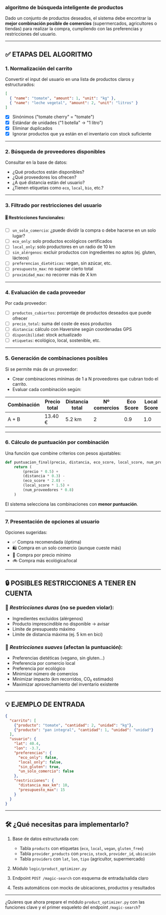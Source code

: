 ### **algoritmo de búsqueda inteligente de productos**

Dado un conjunto de productos deseados, el sistema debe encontrar la **mejor combinación posible de comercios** (supermercados, agricultores o tiendas) para realizar la compra, cumpliendo con las preferencias y restricciones del usuario.

---

## ✅ **ETAPAS DEL ALGORITMO**

### 1. **Normalización del carrito**

Convertir el input del usuario en una lista de productos claros y estructurados:

```json
[
  { "name": "tomate", "amount": 1, "unit": "kg" },
  { "name": "leche vegetal", "amount": 2, "unit": "litros" }
]
```

* [x] Sinónimos ("tomate cherry" = "tomate")
* [x] Estándar de unidades ("1 botella" → "1 litro")
* [x] Eliminar duplicados
* [x] Ignorar productos que ya están en el inventario con stock suficiente

---

### 2. **Búsqueda de proveedores disponibles**

Consultar en la base de datos:

* ¿Qué productos están disponibles?
* ¿Qué proveedores los ofrecen?
* ¿A qué distancia están del usuario?
* ¿Tienen etiquetas como `eco`, `local`, `bio`, etc.?

---

### 3. **Filtrado por restricciones del usuario**

#### 🎚️ Restricciones funcionales:

* [ ] `un_solo_comercio`: ¿puede dividir la compra o debe hacerse en un solo lugar?
* [ ] `eco_only`: solo productos ecológicos certificados
* [ ] `local_only`: solo productores en un radio de 10 km
* [ ] `sin_alérgenos`: excluir productos con ingredientes no aptos (ej. gluten, lácteos)
* [ ] `preferencias_dietéticas`: vegan, sin azúcar, etc.
* [ ] `presupuesto_max`: no superar cierto total
* [ ] `proximidad_max`: no recorrer más de X km

---

### 4. **Evaluación de cada proveedor**

Por cada proveedor:

* [ ] `productos_cubiertos`: porcentaje de productos deseados que puede ofrecer
* [ ] `precio_total`: suma del coste de esos productos
* [ ] `distancia`: cálculo con Haversine según coordenadas GPS
* [ ] `disponibilidad`: stock actualizado
* [ ] `etiquetas`: ecológico, local, sostenible, etc.

---

### 5. **Generación de combinaciones posibles**

Si se permite más de un proveedor:

* Crear combinaciones mínimas de 1 a N proveedores que cubran todo el carrito.
* Evaluar cada combinación según:

| Combinación | Precio total | Distancia total | Nº comercios | Eco Score | Local Score |
| ----------- | ------------ | --------------- | ------------ | --------- | ----------- |
| A + B       | 13.40 €      | 5.2 km          | 2            | 0.9       | 1.0         |

---

### 6. **Cálculo de puntuación por combinación**

Una función que combine criterios con pesos ajustables:

```python
def puntuacion_final(precio, distancia, eco_score, local_score, num_proveedores):
    return (
        (precio * 0.5) +
        (distancia * 0.3) -
        (eco_score * 2.0) -
        (local_score * 1.5) +
        (num_proveedores * 0.8)
    )
```

El sistema selecciona las combinaciones con **menor puntuación**.

---

### 7. **Presentación de opciones al usuario**

Opciones sugeridas:

* ✅ Compra recomendada (óptima)
* 🛍️ Compra en un solo comercio (aunque cueste más)
* 💸 Compra por precio mínimo
* 🚲 Compra más ecológica/local

---

## 🔒 POSIBLES RESTRICCIONES A TENER EN CUENTA

### 🔐 *Restricciones duras* (no se pueden violar):

* Ingredientes excluidos (alérgenos)
* Producto imprescindible no disponible → avisar
* Límite de presupuesto máximo
* Límite de distancia máxima (ej. 5 km en bici)

### 🎯 *Restricciones suaves* (afectan la puntuación):

* Preferencias dietéticas (vegano, sin gluten…)
* Preferencia por comercio local
* Preferencia por ecológico
* Minimizar número de comercios
* Minimizar impacto (km recorridos, CO₂ estimado)
* Maximizar aprovechamiento del inventario existente

---

## 💡 EJEMPLO DE ENTRADA

```json
{
  "carrito": [
    {"producto": "tomate", "cantidad": 2, "unidad": "kg"},
    {"producto": "pan integral", "cantidad": 1, "unidad": "unidad"}
  ],
  "usuario": {
    "lat": 40.4,
    "lon": -3.7,
    "preferencias": {
      "eco_only": false,
      "local_only": false,
      "sin_gluten": true,
      "un_solo_comercio": false
    },
    "restricciones": {
      "distancia_max_km": 10,
      "presupuesto_max": 15
    }
  }
}
```

---

## 🛠️ ¿Qué necesitas para implementarlo?

1. Base de datos estructurada con:

   * Tabla `products` con etiquetas (`eco`, `local`, `vegan`, `gluten_free`)
   * Tabla `provider_products` con `precio`, `stock`, `provider_id`, `ubicación`
   * Tabla `providers` con `lat`, `lon`, `tipo` (agricultor, supermercado)
2. Módulo `logic/product_optimizer.py`
3. Endpoint `POST /magic-search` con esquema de entrada/salida claro
4. Tests automáticos con mocks de ubicaciones, productos y resultados

---

¿Quieres que ahora prepare el módulo `product_optimizer.py` con las funciones clave y el primer esqueleto del endpoint `/magic-search`?
